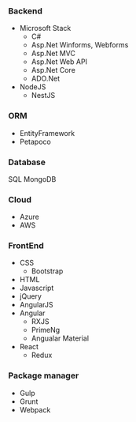 ### Backend
- Microsoft Stack
	- C#
	- Asp.Net Winforms, Webforms
	- Asp.Net MVC
	- Asp.Net Web API
	- Asp.Net Core
    - ADO.Net
- NodeJS
	- NestJS

### ORM
- EntityFramework
- Petapoco

### Database
SQL
MongoDB

### Cloud
- Azure
- AWS

### FrontEnd
- CSS
	- Bootstrap
- HTML
- Javascript
- jQuery
- AngularJS
- Angular
	- RXJS
    - PrimeNg
    - Angualar Material
- React
	- Redux

### Package manager
- Gulp
- Grunt
- Webpack

